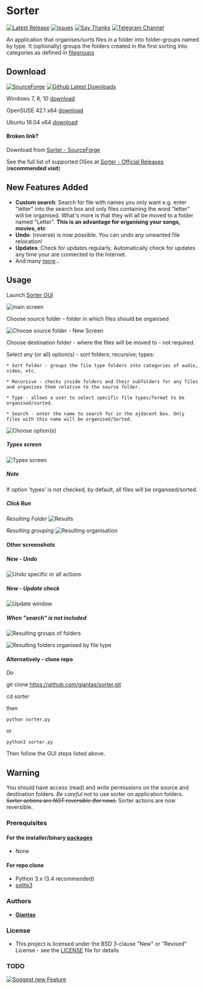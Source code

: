 # Sorter

[![Latest Release](https://img.shields.io/github/release/giantas/sorter.svg?maxAge=2592010)](https://github.com/giantas/sorter/releases/latest)
[![Issues](https://img.shields.io/github/issues-raw/giantas/sorter/website.svg)](https://github.com/giantas/sorter/issues)
[![Say Thanks](https://img.shields.io/badge/Say%20Thanks-!-blue.svg)](https://saythanks.io/to/giantas)
[![Telegram Channel](https://img.shields.io/badge/channel-Telegram-blue.svg)](https://t.me/giantas_sorter)


An application that organises/sorts files in a folder into folder-groups named by type. It (optionally) groups the folders created in the first sorting into categories as defined in [filegroups](filegroups.py)


## Download
[![SourceForge](https://img.shields.io/sourceforge/dm/file-sorter.svg)](http://file-sorter.sourceforge.io)
[![Github Latest Downloads](https://img.shields.io/github/downloads/giantas/sorter/latest/total.svg)](https://github.com/giantas/sorter/releases/latest)

Windows 7, 8, 10 [download](releases/download/v2.0.0/Sorter_2.0.0_Windows_x86_64.exe)


OpenSUSE 42.1 x64 [download](releases/download/v2.0.0/Sorter_2.0.0_OpenSUSE42.1_x64.tar.gz)


Ubuntu 16.04 x64 [download](releases/download/v2.0.0/Sorter_2.0.0_Ubuntu16.04_x64.tar.gz)


#### Broken link?
Download from [Sorter - SourceForge](http://file-sorter.sourceforge.io)

See the full list of supported OSes at [Sorter - Official Releases](https://github.com/giantas/sorter/releases/latest) (**recommended visit**)


## New Features Added
* **Custom search**: Search for file with names you only want e.g. enter "letter" into the search box and only files containing the word "letter" will be organised. What's more is that they will all be moved to a folder named "Letter".
	__This is an advantage for organising your songs, movies, etc__
* **Undo**: (reverse) is now possible. You can undo any unwanted file relocation!
* **Updates**: Check for updates regularly. Automatically check for updates any time your are connected to the Internet.
* And many [more](releases/latest)...


## Usage

Launch [Sorter GUI](releases/latest)

![main screen](screenshots/Screenshot_20170523_101454.png)


Choose source folder - folder in which files should be organised

![Choose source folder - New Screen](screenshots/Screenshot_20170523_104128.png)


Choose destination folder - where the files will be moved to - not required.


Select any (or all) option(s) - sort folders; recursive; types:

	* Sort folder - groups the file type folders into categories of audio, video, etc.

	* Recursive - checks inside folders and their subfolders for any files and organises them relative to the source folder.

	* Type - allows a user to select specific file types/format to be organised/sorted.

	* Search - enter the name to search for in the ajdacent box. Only files with this name will be organised/Sorted.

![Choose option(s)](screenshots/Screenshot_20170523_102607.png)

##### Types screen
![Types screen](screenshots/Screenshot_20170505_081054.png)


##### Note

If option 'types' is not checked, by default, all files will be organised/sorted.


##### Click Run


*Resulting Folder*
![Results](screenshots/Screenshot_20170523_101656.png)

*Resulting grouping*
![Resulting organisation](screenshots/Screenshot_20170523_101719.png)


#### Other screenshots 

##### New - Undo 
![Undo specific or all actions](screenshots/Screenshot_20170523_101746.png)


##### New - Update check 
![Update window](screenshots/Screenshot_20170523_101843.png)


##### When "search" is not included

![Resulting groups of folders](screenshots/Screenshot_20170505_081300.png)

![Resulting folders organised by file type](screenshots/Screenshot_20170505_081329.png)


#### Alternatively - clone repo

*Do*

git clone https://github.com/giantas/sorter.git

cd sorter

then 

```
python sorter.py
```

or 

```
python3 sorter.py
```

Then follow the GUI steps listed above.

## Warning
You should have access (read) and *write* permissions on the source and destination folders.
*Be careful* not to use sorter on application folders. ~~Sorter actions are *NOT* reversible (for now).~~
Sorter actions are now reversible.

### Prerequisites 
#### For the installer/binary [packages](releases/latest)
* None

#### For repo clone
* Python 3.x (3.4 recommended)
* [sqlite3](http://www.sqlite.org/download.html)


### Authors

* **[Giantas](https://github.com/giantas)** 


### License

* This project is licensed under the BSD 3-clause "New" or "Revised" License - see the [LICENSE](LICENSE) file for details


### TODO

[![Suggest new Feature](https://img.shields.io/badge/suggest-new-brightgreen.svg)](https://saythanks.io/to/giantas)
